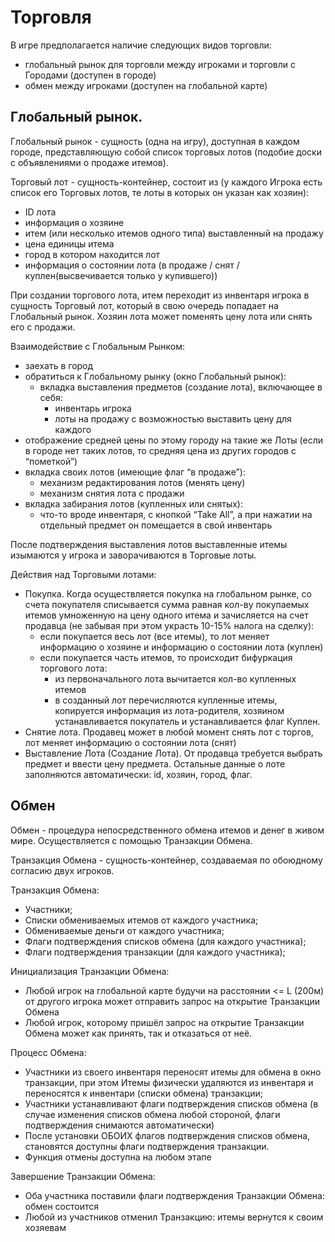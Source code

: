 ﻿# Торговля #

В игре предполагается наличие следующих видов торговли:

- глобальный рынок для торговли между игроками и торговли с Городами (доступен в городе)
- обмен между игроками (доступен на глобальной карте)


## Глобальный рынок.

Глобальный рынок - сущность (одна на игру), доступная в каждом городе, представляющую собой список торговых лотов (подобие доски с объявлениями о продаже итемов).

Торговый лот - сущность-контейнер, состоит из (у каждого Игрока есть список его Торговых лотов, те лоты в которых он указан как хозяин):

- ID лота
- информация о хозяине
- итем (или несколько итемов одного типа) выставленный на продажу
- цена единицы итема
- город в котором находится лот
- информация о состоянии лота (в продаже / снят / куплен(высвечивается только у купившего))

При создании торгового лота, итем переходит из инвентаря игрока в сущность Торговый лот,
который в свою очередь попадает на Глобальный рынок. Хозяин лота может поменять цену
лота или снять его с продажи.

Взаимодействие с Глобальным Рынком:

- заехать в город
- обратиться к Глобальному рынку (окно Глобальный рынок):
	- вкладка выставления предметов (создание лота), включающее в себя:
		- инвентарь игрока
		- лоты на продажу с возможностью выставить цену для каждого
- отображение средней цены по этому городу на такие же Лоты (если в городе нет таких лотов, то средняя цена из других городов с “пометкой”)
- вкладка своих лотов (имеющие флаг “в продаже”):
	- механизм редактирования лотов (менять цену)
	- механизм снятия лота с продажи
- вкладка забирания лотов (купленных или снятых):
	- что-то вроде инвентаря, с кнопкой “Take All”, а при нажатии на отдельный предмет он помещается в свой инвентарь

После подтверждения выставления лотов выставленные итемы изымаются у игрока и заворачиваются в Торговые лоты.

Действия над Торговыми лотами:

- Покупка. Когда осуществляется покупка на глобальном рынке, со счета покупателя списывается сумма равная кол-ву покупаемых итемов умноженную на цену одного итема и зачисляется на счет продавца (не забывая при этом украсть 10-15% налога на сделку):
	- если покупается весь лот (все итемы), то лот меняет информацию о хозяине и информацию о состоянии лота (куплен)
	- если покупается часть итемов, то происходит бифуркация торгового лота:
		- из первоначального лота вычитается кол-во купленных итемов
		- в созданный лот перечисляются купленные итемы, копируется информация из лота-родителя, хозяином устанавливается покупатель и устанавливается флаг Куплен.
- Снятие лота. Продавец может в любой момент снять лот с торгов, лот меняет информацию о состоянии лота (снят)
- Выставление Лота (Создание Лота). От продавца требуется выбрать предмет и ввести цену предмета. Остальные данные о лоте заполняются автоматически: id, хозяин, город, флаг.


## Обмен ##

Обмен - процедура непосредственного обмена итемов и денег в живом мире. Осуществляется с помощью Транзакции Обмена.

Транзакция Обмена - сущность-контейнер, создаваемая по обоюдному согласию двух игроков.

Транзакция Обмена:

- Участники;
- Списки обмениваемых итемов от каждого участника;
- Обмениваемые деньги от каждого участника;
- Флаги подтверждения списков обмена (для каждого участника);
- Флаги подтверждения транзакции (для каждого участника);

Инициализация Транзакции Обмена:

- Любой игрок на глобальной карте будучи на расстоянии <= L (200м) от другого игрока может отправить запрос на открытие Транзакции Обмена
- Любой игрок, которому пришёл запрос на открытие Транзакции Обмена может как принять, так и отказаться от неё.

Процесс Обмена:

- Участники из своего инвентаря переносят итемы для обмена в окно транзакции, при этом Итемы физически удаляются из инвентаря и переносятся к инвентари (списки обмена) транзакции;
- Участники устанавливают флаги подтверждения списков обмена (в случае изменения списков обмена любой стороной, флаги подтверждения снимаются автоматически)
- После установки ОБОИХ флагов подтверждения списков обмена, становятся доступны флаги подтверждения транзакции.
- Функция отмены доступна на любом этапе

Завершение Транзакции Обмена:

- Оба участника поставили флаги подтверждения Транзакции Обмена: обмен состоится
- Любой из участников отменил Транзакцию: итемы вернутся к своим хозяевам
